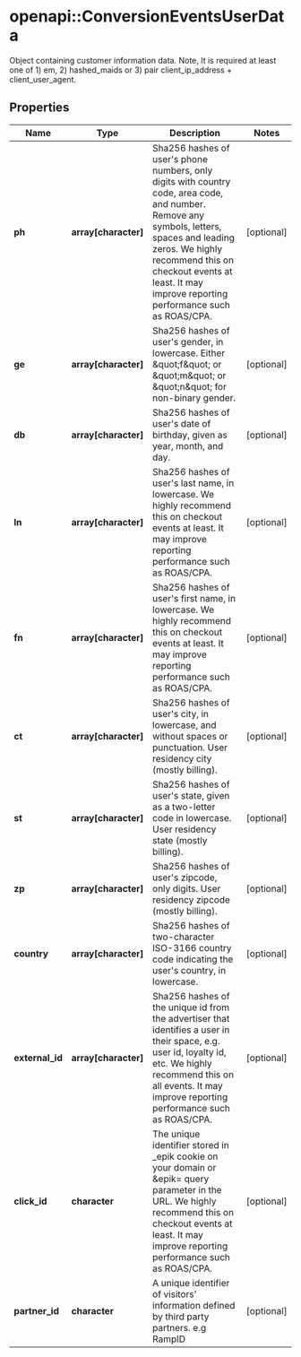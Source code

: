 # openapi::ConversionEventsUserData

Object containing customer information data. Note, It is required at least one of 1) em, 2) hashed_maids or 3) pair client_ip_address + client_user_agent.

## Properties
Name | Type | Description | Notes
------------ | ------------- | ------------- | -------------
**ph** | **array[character]** | Sha256 hashes of user&#39;s phone numbers, only digits with country code, area code, and number. Remove any symbols, letters, spaces and leading zeros. We highly recommend this on checkout events at least. It may improve reporting performance such as ROAS/CPA. | [optional] 
**ge** | **array[character]** | Sha256 hashes of user&#39;s gender, in lowercase. Either \&quot;f\&quot; or \&quot;m\&quot; or \&quot;n\&quot; for non-binary gender. | [optional] 
**db** | **array[character]** | Sha256 hashes of user&#39;s date of birthday, given as year, month, and day. | [optional] 
**ln** | **array[character]** | Sha256 hashes of user&#39;s last name, in lowercase. We highly recommend this on checkout events at least. It may improve reporting performance such as ROAS/CPA. | [optional] 
**fn** | **array[character]** | Sha256 hashes of user&#39;s first name, in lowercase. We highly recommend this on checkout events at least. It may improve reporting performance such as ROAS/CPA. | [optional] 
**ct** | **array[character]** | Sha256 hashes of user&#39;s city, in lowercase, and without spaces or punctuation. User residency city (mostly billing). | [optional] 
**st** | **array[character]** | Sha256 hashes of user&#39;s state, given as a two-letter code in lowercase. User residency state (mostly billing). | [optional] 
**zp** | **array[character]** | Sha256 hashes of user&#39;s zipcode, only digits. User residency zipcode (mostly billing). | [optional] 
**country** | **array[character]** | Sha256 hashes of two-character ISO-3166 country code indicating the user&#39;s country, in lowercase. | [optional] 
**external_id** | **array[character]** | Sha256 hashes of the unique id from the advertiser that identifies a user in their space, e.g. user id, loyalty id, etc. We highly recommend this on all events. It may improve reporting performance such as ROAS/CPA. | [optional] 
**click_id** | **character** | The unique identifier stored in _epik cookie on your domain or &amp;epik&#x3D; query parameter in the URL. We highly recommend this on checkout events at least. It may improve reporting performance such as ROAS/CPA. | [optional] 
**partner_id** | **character** | A unique identifier of visitors&#39; information defined by third party partners. e.g RampID | [optional] 


